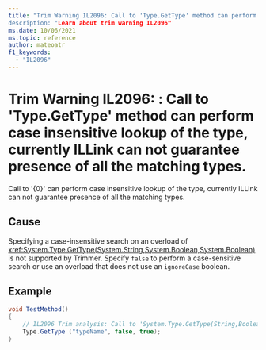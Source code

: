```yaml
---
title: "Trim Warning IL2096: Call to 'Type.GetType' method can perform case insensitive lookup of the type, currently ILLink can not guarantee presence of all the matching types.
description: "Learn about trim warning IL2096"
ms.date: 10/06/2021
ms.topic: reference
author: mateoatr
f1_keywords:
  - "IL2096"
---
```

# Trim Warning IL2096: : Call to 'Type.GetType' method can perform case insensitive lookup of the type, currently ILLink can not guarantee presence of all the matching types.

Call to '{0}' can perform case insensitive lookup of the type, currently ILLink can not guarantee presence of all the matching types.

## Cause

Specifying a case-insensitive search on an overload of <xref:System.Type.GetType(System.String,System.Boolean,System.Boolean)> is not supported by Trimmer. Specify `false` to perform a case-sensitive search or use an overload that does not use an `ignoreCase` boolean.

## Example

```C#
void TestMethod()
{
    // IL2096 Trim analysis: Call to 'System.Type.GetType(String,Boolean,Boolean)' can perform case insensitive lookup of the type, currently ILLink can not guarantee presence of all the matching types
    Type.GetType ("typeName", false, true);
}
```
